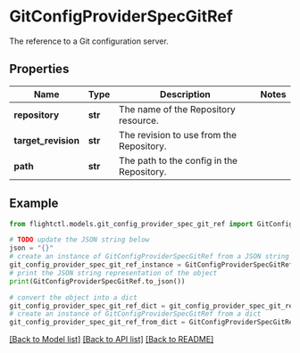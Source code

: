 # GitConfigProviderSpecGitRef

The reference to a Git configuration server.

## Properties

Name | Type | Description | Notes
------------ | ------------- | ------------- | -------------
**repository** | **str** | The name of the Repository resource. | 
**target_revision** | **str** | The revision to use from the Repository. | 
**path** | **str** | The path to the config in the Repository. | 

## Example

```python
from flightctl.models.git_config_provider_spec_git_ref import GitConfigProviderSpecGitRef

# TODO update the JSON string below
json = "{}"
# create an instance of GitConfigProviderSpecGitRef from a JSON string
git_config_provider_spec_git_ref_instance = GitConfigProviderSpecGitRef.from_json(json)
# print the JSON string representation of the object
print(GitConfigProviderSpecGitRef.to_json())

# convert the object into a dict
git_config_provider_spec_git_ref_dict = git_config_provider_spec_git_ref_instance.to_dict()
# create an instance of GitConfigProviderSpecGitRef from a dict
git_config_provider_spec_git_ref_from_dict = GitConfigProviderSpecGitRef.from_dict(git_config_provider_spec_git_ref_dict)
```
[[Back to Model list]](../README.md#documentation-for-models) [[Back to API list]](../README.md#documentation-for-api-endpoints) [[Back to README]](../README.md)


